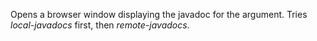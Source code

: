   Opens a browser window displaying the javadoc for the argument.
  Tries *local-javadocs* first, then *remote-javadocs*.